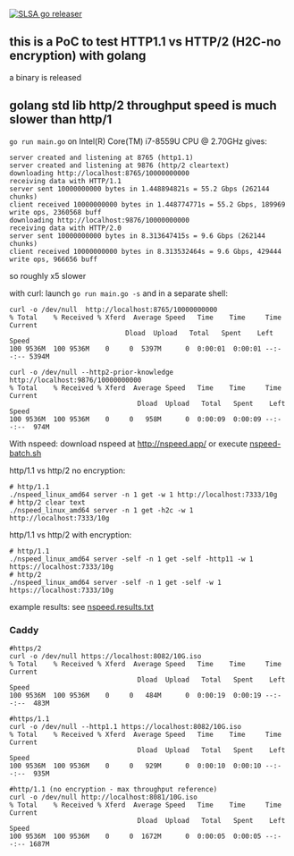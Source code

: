 [![SLSA go releaser](https://github.com/nspeed-app/http2issue/actions/workflows/go-ossf-slsa3-publish.yml/badge.svg)](https://github.com/nspeed-app/http2issue/actions/workflows/go-ossf-slsa3-publish.yml)

## this is a PoC to test HTTP1.1 vs HTTP/2 (H2C-no encryption) with golang

a binary is released
## golang std lib http/2 throughput speed is much slower than http/1

`go run main.go` on Intel(R) Core(TM) i7-8559U CPU @ 2.70GHz gives:

    server created and listening at 8765 (http1.1)
    server created and listening at 9876 (http/2 cleartext)
    downloading http://localhost:8765/10000000000
    receiving data with HTTP/1.1
    server sent 10000000000 bytes in 1.448894821s = 55.2 Gbps (262144 chunks)
    client received 10000000000 bytes in 1.448774771s = 55.2 Gbps, 189969 write ops, 2360568 buff 
    downloading http://localhost:9876/10000000000
    receiving data with HTTP/2.0
    server sent 10000000000 bytes in 8.313647415s = 9.6 Gbps (262144 chunks)
    client received 10000000000 bytes in 8.313532464s = 9.6 Gbps, 429444 write ops, 966656 buff 


so roughly x5 slower

with curl: launch `go run main.go -s` and in a separate shell:

    curl -o /dev/null  http://localhost:8765/10000000000
    % Total    % Received % Xferd  Average Speed   Time    Time     Time  Current
                                 Dload  Upload   Total   Spent    Left  Speed
    100 9536M  100 9536M    0     0  5397M      0  0:00:01  0:00:01 --:--:-- 5394M    

    curl -o /dev/null --http2-prior-knowledge http://localhost:9876/10000000000
    % Total    % Received % Xferd  Average Speed   Time    Time     Time  Current
                                    Dload  Upload   Total   Spent    Left  Speed
    100 9536M  100 9536M    0     0   958M      0  0:00:09  0:00:09 --:--:--  974M

With nspeed: download nspeed at http://nspeed.app/ 
or execute [nspeed-batch.sh](nspeed-batch.sh)

http/1.1 vs http/2 no encryption:

    # http/1.1
    ./nspeed_linux_amd64 server -n 1 get -w 1 http://localhost:7333/10g
    # http/2 clear text
    ./nspeed_linux_amd64 server -n 1 get -h2c -w 1 http://localhost:7333/10g

http/1.1 vs http/2 with encryption:

    # http/1.1
    ./nspeed_linux_amd64 server -self -n 1 get -self -http11 -w 1 https://localhost:7333/10g
    # http/2
    ./nspeed_linux_amd64 server -self -n 1 get -self -w 1 https://localhost:7333/10g

example results: see [nspeed.results.txt](nspeed.results.txt)

### Caddy

    #https/2
    curl -o /dev/null https://localhost:8082/10G.iso
    % Total    % Received % Xferd  Average Speed   Time    Time     Time  Current
                                    Dload  Upload   Total   Spent    Left  Speed
    100 9536M  100 9536M    0     0   484M      0  0:00:19  0:00:19 --:--:--  483M

    #https/1.1
    curl -o /dev/null --http1.1 https://localhost:8082/10G.iso
    % Total    % Received % Xferd  Average Speed   Time    Time     Time  Current
                                    Dload  Upload   Total   Spent    Left  Speed
    100 9536M  100 9536M    0     0   929M      0  0:00:10  0:00:10 --:--:--  935M

    #http/1.1 (no encryption - max throughput reference)
    curl -o /dev/null http://localhost:8081/10G.iso
    % Total    % Received % Xferd  Average Speed   Time    Time     Time  Current
                                    Dload  Upload   Total   Spent    Left  Speed
    100 9536M  100 9536M    0     0  1672M      0  0:00:05  0:00:05 --:--:-- 1687M
